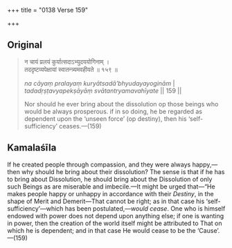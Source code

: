 +++
title = "0138 Verse 159"

+++
## Original 
>
> न चायं प्रलयं कुर्यात्सदाऽभ्युदययोगिनाम् ।  
> तददृष्टव्यपेक्षायां स्वातन्त्र्यमवहीयते ॥ १५९ ॥ 
>
> *na cāyaṃ pralayaṃ kuryātsadā'bhyudayayoginām* \|  
> *tadadṛṣṭavyapekṣāyāṃ svātantryamavahīyate* \|\| 159 \|\| 
>
> Nor should he ever bring about the dissolution op those beings who would be always prosperous. if in so doing, he be regarded as dependent upon the ‘unseen force’ (op destiny), then his ‘self-sufficiency’ ceases.—(159)



## Kamalaśīla

If he created people through compassion, and they were always happy,—then why should he bring about their dissolution? The sense is that if he has to bring about Dissolution, he should bring about the Dissolution of only such Beings as are miserable and imbecile.—It might be urged that—“He makes people happy or unhappy in accordance with their *Destiny*, in the shape of Merit and Demerit—That cannot be right; as in that case his ‘self-sufficiency’—which has been postulated,—*would cease*. One who is himself endowed with power does not depend upon anything else; if one is wanting in power, then the creation of the world itself might be attributed to That on which he is dependent; and in that case He would cease to be the ‘Cause’.—(159)


